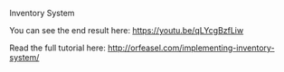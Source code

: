 Inventory System

You can see the end result here: https://youtu.be/qLYcgBzfLiw

Read the full tutorial here: http://orfeasel.com/implementing-inventory-system/